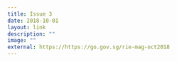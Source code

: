 ```yaml
---
title: Issue 3
date: 2018-10-01
layout: link
description: ""
image: ""
external: https://https://go.gov.sg/rie-mag-oct2018
---
```

